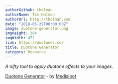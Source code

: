 ```yaml
---
authorGithub: tholman
authorName: Tim Holman
authorUrl: http://tholman.com
date: "2018-05-29T00:00:00Z"
image: duotone-generator.png
imgHeight: 304
imgWidth: 472
link: https://duotones.co/
title: Duotone Generator
category: Resource
---
```


_A nifty tool to apply duotone effects to your images._

[Duotone Generator](https://duotones.co/) - by [Medialoot](https://medialoot.com/)
